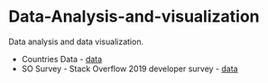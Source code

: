 # Data-Analysis-and-visualization

Data analysis and data visualization.

* Countries Data - [data](https://www.csdojo.io/data)
* SO Survey - Stack Overflow 2019 developer survey - [data](https://insights.stackoverflow.com/survey/2019)
